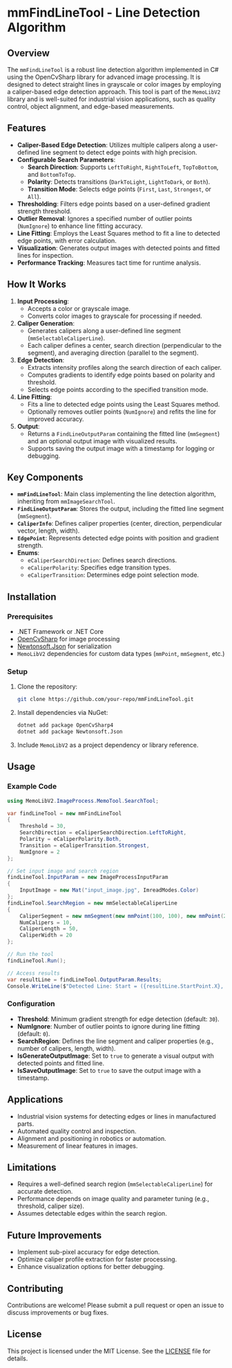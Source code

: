 # mmFindLineTool - Line Detection Algorithm

## Overview

The `mmFindLineTool` is a robust line detection algorithm implemented in C# using the OpenCvSharp library for advanced image processing. It is designed to detect straight lines in grayscale or color images by employing a caliper-based edge detection approach. This tool is part of the `MemoLibV2` library and is well-suited for industrial vision applications, such as quality control, object alignment, and edge-based measurements.

## Features

- **Caliper-Based Edge Detection**: Utilizes multiple calipers along a user-defined line segment to detect edge points with high precision.
- **Configurable Search Parameters**:
  - **Search Direction**: Supports `LeftToRight`, `RightToLeft`, `TopToBottom`, and `BottomToTop`.
  - **Polarity**: Detects transitions (`DarkToLight`, `LightToDark`, or `Both`).
  - **Transition Mode**: Selects edge points (`First`, `Last`, `Strongest`, or `All`).
- **Thresholding**: Filters edge points based on a user-defined gradient strength threshold.
- **Outlier Removal**: Ignores a specified number of outlier points (`NumIgnore`) to enhance line fitting accuracy.
- **Line Fitting**: Employs the Least Squares method to fit a line to detected edge points, with error calculation.
- **Visualization**: Generates output images with detected points and fitted lines for inspection.
- **Performance Tracking**: Measures tact time for runtime analysis.

## How It Works

1. **Input Processing**:
   - Accepts a color or grayscale image.
   - Converts color images to grayscale for processing if needed.
2. **Caliper Generation**:
   - Generates calipers along a user-defined line segment (`mmSelectableCaliperLine`).
   - Each caliper defines a center, search direction (perpendicular to the segment), and averaging direction (parallel to the segment).
3. **Edge Detection**:
   - Extracts intensity profiles along the search direction of each caliper.
   - Computes gradients to identify edge points based on polarity and threshold.
   - Selects edge points according to the specified transition mode.
4. **Line Fitting**:
   - Fits a line to detected edge points using the Least Squares method.
   - Optionally removes outlier points (`NumIgnore`) and refits the line for improved accuracy.
5. **Output**:
   - Returns a `FindLineOutputParam` containing the fitted line (`mmSegment`) and an optional output image with visualized results.
   - Supports saving the output image with a timestamp for logging or debugging.

## Key Components

- **`mmFindLineTool`**: Main class implementing the line detection algorithm, inheriting from `mmImageSearchTool`.
- **`FindLineOutputParam`**: Stores the output, including the fitted line segment (`mmSegment`).
- **`CaliperInfo`**: Defines caliper properties (center, direction, perpendicular vector, length, width).
- **`EdgePoint`**: Represents detected edge points with position and gradient strength.
- **Enums**:
  - `eCaliperSearchDirection`: Defines search directions.
  - `eCaliperPolarity`: Specifies edge transition types.
  - `eCaliperTransition`: Determines edge point selection mode.

## Installation

### Prerequisites

- .NET Framework or .NET Core
- [OpenCvSharp](https://github.com/shimat/opencvsharp) for image processing
- [Newtonsoft.Json](https://www.newtonsoft.com/json) for serialization
- `MemoLibV2` dependencies for custom data types (`mmPoint`, `mmSegment`, etc.)

### Setup

1. Clone the repository:
   ```bash
   git clone https://github.com/your-repo/mmFindLineTool.git
   ```
2. Install dependencies via NuGet:
   ```bash
   dotnet add package OpenCvSharp4
   dotnet add package Newtonsoft.Json
   ```
3. Include `MemoLibV2` as a project dependency or library reference.

## Usage

### Example Code

```csharp
using MemoLibV2.ImageProcess.MemoTool.SearchTool;

var findLineTool = new mmFindLineTool
{
    Threshold = 30,
    SearchDirection = eCaliperSearchDirection.LeftToRight,
    Polarity = eCaliperPolarity.Both,
    Transition = eCaliperTransition.Strongest,
    NumIgnore = 2
};

// Set input image and search region
findLineTool.InputParam = new ImageProcessInputParam
{
    InputImage = new Mat("input_image.jpg", ImreadModes.Color)
};
findLineTool.SearchRegion = new mmSelectableCaliperLine
{
    CaliperSegment = new mmSegment(new mmPoint(100, 100), new mmPoint(200, 200)),
    NumCalipers = 10,
    CaliperLength = 50,
    CaliperWidth = 20
};

// Run the tool
findLineTool.Run();

// Access results
var resultLine = findLineTool.OutputParam.Results;
Console.WriteLine($"Detected Line: Start = ({resultLine.StartPoint.X}, {resultLine.StartPoint.Y}), End = ({resultLine.EndPoint.X}, {resultLine.EndPoint.Y})");
```

### Configuration

- **Threshold**: Minimum gradient strength for edge detection (default: `30`).
- **NumIgnore**: Number of outlier points to ignore during line fitting (default: `0`).
- **SearchRegion**: Defines the line segment and caliper properties (e.g., number of calipers, length, width).
- **IsGenerateOutputImage**: Set to `true` to generate a visual output with detected points and fitted line.
- **IsSaveOutputImage**: Set to `true` to save the output image with a timestamp.

## Applications

- Industrial vision systems for detecting edges or lines in manufactured parts.
- Automated quality control and inspection.
- Alignment and positioning in robotics or automation.
- Measurement of linear features in images.

## Limitations

- Requires a well-defined search region (`mmSelectableCaliperLine`) for accurate detection.
- Performance depends on image quality and parameter tuning (e.g., threshold, caliper size).
- Assumes detectable edges within the search region.

## Future Improvements

- Implement sub-pixel accuracy for edge detection.
- Optimize caliper profile extraction for faster processing.
- Enhance visualization options for better debugging.

## Contributing

Contributions are welcome! Please submit a pull request or open an issue to discuss improvements or bug fixes.

## License

This project is licensed under the MIT License. See the [LICENSE](LICENSE) file for details.